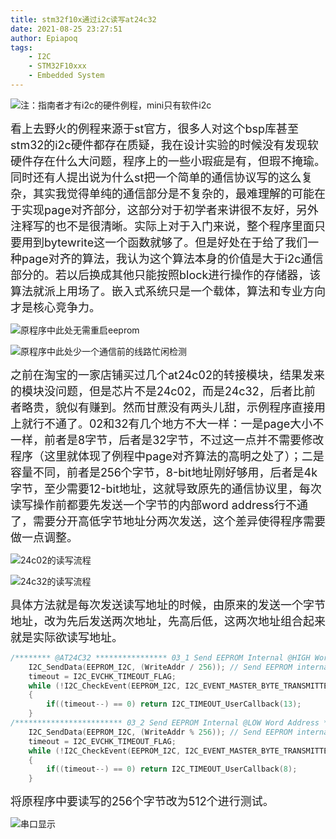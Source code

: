 ```yaml
---
title: stm32f10x通过i2c读写at24c32
date: 2021-08-25 23:27:51
author: Epiapoq
tags:
    - I2C
    - STM32F10xxx
    - Embedded System
---
```


![注：指南者才有i2c的硬件例程，mini只有软件i2c](origin.png)

<font size=4>看上去野火的例程来源于st官方，很多人对这个bsp库甚至stm32的i2c硬件都存在质疑，我在设计实验的时候没有发现软硬件存在什么大问题，程序上的一些小瑕疵是有，但瑕不掩瑜。同时还有人提出说为什么st把一个简单的通信协议写的这么复杂，其实我觉得单纯的通信部分是不复杂的，最难理解的可能在于实现page对齐部分，这部分对于初学者来讲很不友好，另外注释写的也不是很清晰。实际上对于入门来说，整个程序里面只要用到bytewrite这一个函数就够了。但是好处在于给了我们一种page对齐的算法，我认为这个算法本身的价值是大于i2c通信部分的。若以后换成其他只能按照block进行操作的存储器，该算法就派上用场了。嵌入式系统只是一个载体，算法和专业方向才是核心竞争力。</font>
<!-- more -->

![原程序中此处无需重启eeprom](error1.png)

![原程序中此处少一个通信前的线路忙闲检测](error2.png)

<font size=4>之前在淘宝的一家店铺买过几个at24c02的转接模块，结果发来的模块没问题，但是芯片不是24c02，而是24c32，后者比前者略贵，貌似有赚到。然而甘蔗没有两头儿甜，示例程序直接用上就行不通了。02和32有几个地方不大一样：一是page大小不一样，前者是8字节，后者是32字节，不过这一点并不需要修改程序（这里就体现了例程中page对齐算法的高明之处了）；二是容量不同，前者是256个字节，8-bit地址刚好够用，后者是4k字节，至少需要12-bit地址，这就导致原先的通信协议里，每次读写操作前都要先发送一个字节的内部word address行不通了，需要分开高低字节地址分两次发送，这个差异使得程序需要做一点调整。</font>

![24c02的读写流程](one_byte.png)

![24c32的读写流程](two_bytes.png)

<font size=4>具体方法就是每次发送读写地址的时候，由原来的发送一个字节地址，改为先后发送两次地址，先高后低，这两次地址组合起来就是实际欲读写地址。</font>

```c
/******** @AT24C32 **************** 03_1 Send EEPROM Internal @HIGH Word Address *******************************/	
	I2C_SendData(EEPROM_I2C, (WriteAddr / 256)); // Send EEPROM internal word address -- high 8-bit
	timeout = I2C_EVCHK_TIMEOUT_FLAG;
	while (!I2C_CheckEvent(EEPROM_I2C, I2C_EVENT_MASTER_BYTE_TRANSMITTED)) // Test EV8 and Clear
	{
		if((timeout--) == 0) return I2C_TIMEOUT_UserCallback(13);
	}	
/************************ 03_2 Send EEPROM Internal @LOW Word Address *******************************/	
	I2C_SendData(EEPROM_I2C, (WriteAddr % 256)); // Send EEPROM internal word address -- low 8-bit
	timeout = I2C_EVCHK_TIMEOUT_FLAG;
	while (!I2C_CheckEvent(EEPROM_I2C, I2C_EVENT_MASTER_BYTE_TRANSMITTED)) // Test EV8 and Clear
	{
		if((timeout--) == 0) return I2C_TIMEOUT_UserCallback(8);
	}
```

<font size=4>将原程序中要读写的256个字节改为512个进行测试。</font>

![串口显示](serial.png)